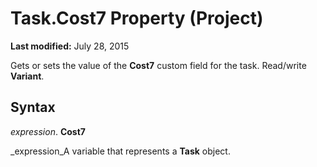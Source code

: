 
# Task.Cost7 Property (Project)

 **Last modified:** July 28, 2015

Gets or sets the value of the  **Cost7** custom field for the task. Read/write **Variant**.

## Syntax

 _expression_. **Cost7**

 _expression_A variable that represents a  **Task** object.

